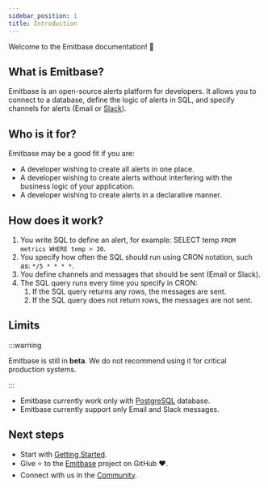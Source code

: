 ```yaml
---
sidebar_position: 1
title: Introduction
---
```


Welcome to the Emitbase documentation! 👋

## What is Emitbase?

Emitbase is an open-source alerts platform for developers. It allows you to connect to a database, define the logic of alerts in SQL, and specify channels for alerts (Email or [Slack](https://slack.com/)). 

## Who is it for?

Emitbase may be a good fit if you are:

- A developer wishing to create all alerts in one place.
- A developer wishing to create alerts without interfering with the business logic of your application.
- A developer wishing to create alerts in a declarative manner.

## How does it work?

1. You write SQL to define an alert, for example: SELECT temp `FROM metrics WHERE temp > 30`.
2. You specify how often the SQL should run using CRON notation, such as: `*/5 * * * *`.
3. You define channels and messages that should be sent (Email or Slack).
4. The SQL query runs every time you specify in CRON:
   1. If the SQL query returns any rows, the messages are sent.
   2. If the SQL query does not return rows, the messages are not sent.

## Limits

:::warning

Emitbase is still in **beta**. We do not recommend using it for critical production systems.

:::

- Emitbase currently work only with [PostgreSQL](https://www.postgresql.org/) database.
- Emitbase currently support only Email and Slack messages.

## Next steps

- Start with [Getting Started](/docs/getting-started.md).
- Give ⭐️ to the [Emitbase](https://github.com/emitbase/emitbase-core) project on GitHub ❤️.
- Connect with us in the [Community](/docs/community/slack).